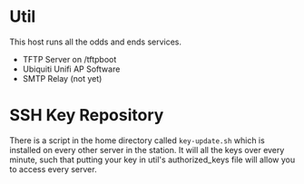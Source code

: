 Util
====

This host runs all the odds and ends services.

* TFTP Server on /tftpboot
* Ubiquiti Unifi AP Software
* SMTP Relay (not yet)


# SSH Key Repository

There is a script in the home directory called `key-update.sh` which is installed on every other server in the station.
It will all the keys over every minute, such that putting your key in util's authorized_keys file will allow you to access every server.
